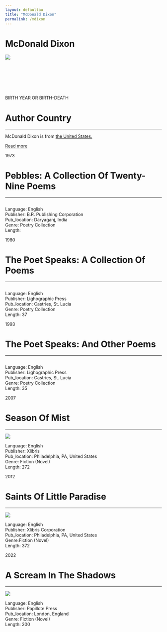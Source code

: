```yaml
---
layout: defaultau
title: "McDonald Dixon"
permalink: /mdixon
---
```

<!-- partial:index.partial.html -->
<div class="content">
     <h1>McDonald Dixon</h1>
    <div class="quote">
        <div><img src="https://scontent-sju1-1.xx.fbcdn.net/v/t39.30808-1/273427489_2475684859235724_818330659476217069_n.jpg?stp=cp0_dst-jpg_e15_p240x240_q65&_nc_cat=100&ccb=1-7&_nc_sid=dbb9e7&_nc_ohc=b36qdpuywpkAX9vQq2F&_nc_ht=scontent-sju1-1.xx&oh=00_AfCUGpd8OanGmQg8bBWXxGbKgkGXv6Vw33cHW2t4HGMVKA&oe=639E6C36" class="logo"></div>
    </div>
    <div class="timeline">
        <div style="padding-bottom:100px;"></div>
        <div class="block">
             <div class="date right"><p class="right"> BIRTH YEAR OR BIRTH-DEATH </p></div>
            <div class="dot"></div>
            <div class="left first">
            <div class="author_country">
                <h1>Author Country</h1><hr>
          <div class="aclocation">  <p>McDonald Dixon is from <a href="http://localhost:4000/62"> the United States.</a></p></div>
              <div class="acreadmore">  <a href="NA" target="_blank">Read more</a></div>
            </div>
            </div>
        <div class="block">
            <div class="date left"><p class="left">1973</p></div>
            <div class="dot"></div>
            <div class="right">
                <h1>Pebbles: A Collection Of Twenty-Nine Poems</h1><hr>
                <p><img src=""></p>
                <p>
                Language: English<br/>
                Publisher: B.R. Publishing Corporation<br/>
                Pub_location: Daryaganj, India<br/>
                Genre: Poetry Collection<br/>
                Length: <br/>                   </p>
            </div>
        </div>
       <div class="block">
            <div class="date left"><p class="left">1980</p></div>
            <div class="dot"></div>
            <div class="right">
                <h1>The Poet Speaks: A Collection Of Poems</h1><hr>
                <p><img src=""></p>
                <p>
                Language: English<br/>
                Publisher: Lighographic Press<br/>
                Pub_location: Castries, St. Lucia<br/>
                Genre: Poetry Collection<br/>
                Length: 37<br/>                   </p>
            </div>
        </div>
       <div class="block">
            <div class="date left"><p class="left">1993</p></div>
            <div class="dot"></div>
            <div class="right">
                <h1>The Poet Speaks: And Other Poems</h1><hr>
                <p><img src=""></p>
                <p>
                Language: English<br/>
                Publisher: Lighographic Press<br/>
                Pub_location: Castries, St. Lucia<br/>
                Genre: Poetry Collection<br/>
                Length: 35<br/>                   </p>
            </div>
        </div>
       <div class="block">
            <div class="date left"><p class="left">2007</p></div>
            <div class="dot"></div>
            <div class="right">
                <h1>Season Of Mist</h1><hr>
                <p><img src="https://m.media-amazon.com/images/I/51jAZuniR9L._SX331_BO1,204,203,200_.jpg"></p>
                <p>
                Language: English<br/>
                Publisher: Xlibris<br/>
                Pub_location: Philadelphia, PA, United States<br/>
                Genre: Fiction (Novel)<br/>
                Length: 272<br/>                   </p>
            </div>
        </div>
<div class="block">
            <div class="date left"><p class="left">2012</p></div>
            <div class="dot"></div>
            <div class="right">
                <h1>Saints Of Little Paradise</h1><hr>
                <p><img src="https://m.media-amazon.com/images/I/51CirZUvBmL._SX346_BO1,204,203,200_.jpg"></p>
                <p>
                Language: English<br/>
                Publisher: Xlibris Corporation<br/>
                Pub_location: Philadelphia, PA, United States<br/>
                Genre:Fiction (Novel) <br/>
                Length: 372 <br/>                   </p>
            </div>
        </div>
   <div class="block">
            <div class="date left"><p class="left">2022</p></div>
            <div class="dot"></div>
            <div class="right">
                <h1>A Scream In The Shadows</h1><hr>
                <p><img src="https://scontent-sju1-1.xx.fbcdn.net/v/t39.30808-6/272837803_2468180783319465_988104704143932387_n.jpg?_nc_cat=105&ccb=1-7&_nc_sid=e3f864&_nc_ohc=3za0cE9rwt8AX8an3rv&_nc_ht=scontent-sju1-1.xx&oh=00_AfAeZbf2oTZGppjYglCnUKTW2hGBuVJpq5qeHS74ai9_xA&oe=639E75D3"></p>
                <p>
                Language: English<br/>
                Publisher: Papillote Press<br/>
                Pub_location: London, England<br/>
                Genre: Fiction (Novel)<br/>
                Length: 200<br/>                   </p>
            </div>
        </div>
